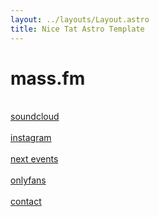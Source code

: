 ```yaml
---
layout: ../layouts/Layout.astro
title: Nice Tat Astro Template
---
```

<!-- Markdown Preview - https://dillinger.io/ -->

# mass.fm
\
[soundcloud](https://soundcloud.com/massmusic_fm)  
\
[instagram](https://www.instagram.com/massmusic_fm/)  
\
[next events](/next-events)  
\
[onlyfans](/onlyfans)  
\
[contact](/contact)  
